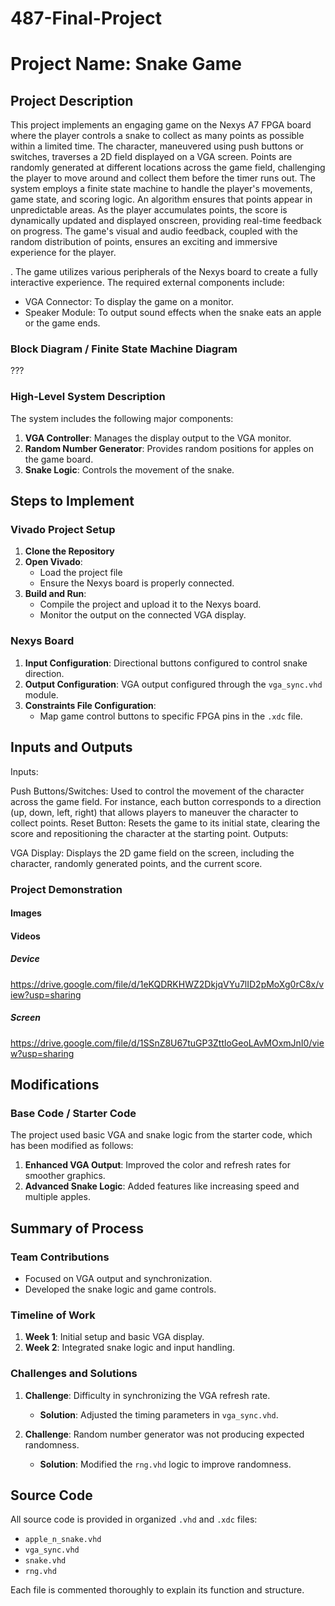 # 487-Final-Project

# Project Name: Snake Game

## Project Description
This project implements an engaging game on the Nexys A7 FPGA board where the player controls a snake to collect as many points as possible within a limited time. The character, maneuvered using push buttons or switches, traverses a 2D field displayed on a VGA screen. Points are randomly generated at different locations across the game field, challenging the player to move around and collect them before the timer runs out. The system employs a finite state machine to handle the player's movements, game state, and scoring logic. An algorithm ensures that points appear in unpredictable areas. As the player accumulates points, the score is dynamically updated and displayed onscreen, providing real-time feedback on progress. The game's visual and audio feedback, coupled with the random distribution of points, ensures an exciting and immersive experience for the player.

. The game utilizes various peripherals of the Nexys board to create a fully interactive experience. The required external components include:
- VGA Connector: To display the game on a monitor.
- Speaker Module: To output sound effects when the snake eats an apple or the game ends.

### Block Diagram / Finite State Machine Diagram
???
### High-Level System Description
The system includes the following major components:
1. **VGA Controller**: Manages the display output to the VGA monitor.
2. **Random Number Generator**: Provides random positions for apples on the game board.
3. **Snake Logic**: Controls the movement    of the snake.

## Steps to Implement
### Vivado Project Setup
1. **Clone the Repository**
2. **Open Vivado**:
   - Load the project file
   - Ensure the Nexys board is properly connected.
3. **Build and Run**:
   - Compile the project and upload it to the Nexys board.
   - Monitor the output on the connected VGA display.

### Nexys Board
1. **Input Configuration**: Directional buttons configured to control snake direction.
2. **Output Configuration**: VGA output configured through the `vga_sync.vhd` module.
3. **Constraints File Configuration**:
   - Map game control buttons to specific FPGA pins in the `.xdc` file.

## Inputs and Outputs
Inputs:

Push Buttons/Switches: Used to control the movement of the character across the game field. For instance, each button corresponds to a direction (up, down, left, right) that allows players to maneuver the character to collect points.
Reset Button: Resets the game to its initial state, clearing the score and repositioning the character at the starting point.
Outputs:

VGA Display: Displays the 2D game field on the screen, including the character, randomly generated points, and the current score.
### Project Demonstration
#### Images


#### Videos
##### Device
https://drive.google.com/file/d/1eKQDRKHWZ2DkjqVYu7lID2pMoXg0rC8x/view?usp=sharing
##### Screen
https://drive.google.com/file/d/1SSnZ8U67tuGP3ZttloGeoLAvMOxmJnI0/view?usp=sharing
## Modifications
### Base Code / Starter Code
The project used basic VGA and snake logic from the starter code, which has been modified as follows:
1. **Enhanced VGA Output**: Improved the color and refresh rates for smoother graphics.
2. **Advanced Snake Logic**: Added features like increasing speed and multiple apples.

## Summary of Process
### Team Contributions
-  Focused on VGA output and synchronization.
-  Developed the snake logic and game controls.

### Timeline of Work
1. **Week 1**: Initial setup and basic VGA display.
2. **Week 2**: Integrated snake logic and input handling.

### Challenges and Solutions
1. **Challenge**: Difficulty in synchronizing the VGA refresh rate.
   - **Solution**: Adjusted the timing parameters in `vga_sync.vhd`.

2. **Challenge**: Random number generator was not producing expected randomness.
   - **Solution**: Modified the `rng.vhd` logic to improve randomness.

## Source Code
All source code is provided in organized `.vhd` and `.xdc` files:
- `apple_n_snake.vhd`
- `vga_sync.vhd`
- `snake.vhd`
- `rng.vhd`


Each file is commented thoroughly to explain its function and structure.
